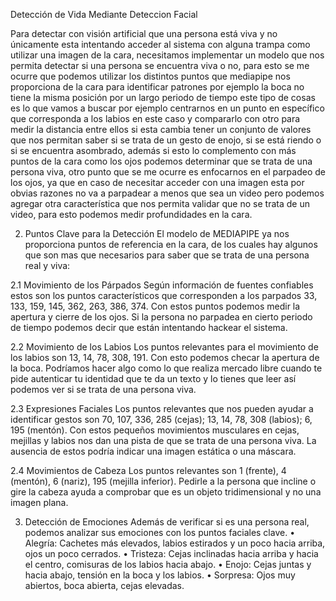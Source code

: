 Detección de Vida Mediante Deteccion Facial

Para detectar con visión artificial que una persona está viva y no únicamente esta intentando acceder al sistema con alguna trampa como utilizar una imagen de la cara, necesitamos implementar un modelo que nos permita detectar si una persona se encuentra viva o no, para esto se me ocurre que podemos utilizar los distintos puntos que mediapipe nos proporciona de la cara para identificar patrones por ejemplo la boca no tiene la misma posición por un largo periodo de tiempo este tipo de cosas es lo que vamos a buscar por ejemplo centrarnos en un punto en específico que corresponda a los labios en este caso y compararlo con otro para medir la distancia entre ellos si esta cambia tener un conjunto de valores que nos permitan saber si se trata de un gesto de enojo, si se está riendo o si se encuentra asombrado, además si esto lo complemento con más puntos de la cara como los ojos podemos determinar que se trata de una persona viva, otro punto que se me ocurre es enfocarnos en el parpadeo de los ojos, ya que en caso de necesitar acceder con una imagen esta por obvias razones no va a parpadear a menos que sea un video pero podemos agregar otra característica que nos permita validar que no se trata de un video, para esto podemos medir profundidades en la cara.

2. Puntos Clave para la Detección
El modelo de MEDIAPIPE ya nos proporciona puntos de referencia en la cara, de los cuales hay algunos que son mas que necesarios para saber que se trata de una persona real y viva:

 
2.1 Movimiento de los Párpados
Según información de fuentes confiables estos son los puntos característicos que corresponden a los parpados 33, 133, 159, 145, 362, 263, 386, 374. Con estos puntos podemos medir la apertura y cierre de los ojos. Si la persona no parpadea en cierto periodo de tiempo podemos decir que están intentando hackear el sistema.

2.2 Movimiento de los Labios
Los puntos relevantes para el movimiento de los labios son 13, 14, 78, 308, 191. Con esto podemos checar la apertura de la boca. Podríamos hacer algo como lo que realiza mercado libre cuando te pide autenticar tu identidad que te da un texto y lo tienes que leer así podemos ver si se trata de una persona viva.

2.3 Expresiones Faciales
Los puntos relevantes que nos pueden ayudar a identificar gestos son 70, 107, 336, 285 (cejas); 13, 14, 78, 308 (labios); 6, 195 (mentón). 
Con estos pequeños movimientos musculares en cejas, mejillas y labios nos dan una pista de que se trata de una persona viva. La ausencia de estos podría indicar una imagen estática o una máscara.

2.4 Movimientos de Cabeza
Los puntos relevantes son 1 (frente), 4 (mentón), 6 (nariz), 195 (mejilla inferior). Pedirle a la persona que incline o gire la cabeza ayuda a comprobar que es un objeto tridimensional y no una imagen plana.

3. Detección de Emociones
Además de verificar si es una persona real, podemos analizar sus emociones con los puntos faciales clave.
•	Alegría: Cachetes más elevados, labios estirados y un poco hacia arriba, ojos un poco cerrados.
•	Tristeza: Cejas inclinadas hacia arriba y hacia el centro, comisuras de los labios hacia abajo.
•	Enojo: Cejas juntas y hacia abajo, tensión en la boca y los labios.
•	Sorpresa: Ojos muy abiertos, boca abierta, cejas elevadas.

